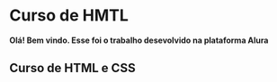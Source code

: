 # Curso de HMTL #

**Olá! Bem vindo. Esse foi o trabalho desevolvido na plataforma Alura**

## Curso de HTML e CSS ##
